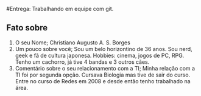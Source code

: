 #Entrega: Trabalhando em equipe com git.

## Fato sobre <Christiano Borges>

1. O seu Nome; Christiano Augusto A. S. Borges
2. Um pouco sobre você; Sou um belo horizontino de 36 anos. Sou nerd, geek e fã de cultura japonesa.
Hobbies: cinema, jogos de PC, RPG.
Tenho um cachorro, já tive 4 bandas e 3 outros cães.
3. Comentário sobre o seu relacionamento com a TI;
Minha relação com a TI foi por segunda opção. Cursava Biologia mas tive de sair do curso.
Entre no curso de Redes em 2008 e desde então tenho trabalhado na área.